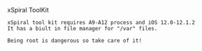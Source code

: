 xSpiral ToolKit

    xSpiral tool kit requires A9-A12 process and iOS 12.0-12.1.2
    It has a biult in file manager for "/var" files.
    
    Being root is dangerous so take care of it!
    


